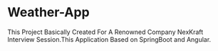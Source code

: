 # Weather-App
This Project Basically Created For A Renowned Company NexKraft Interview Session.This Application Based on SpringBoot and Angular. 
